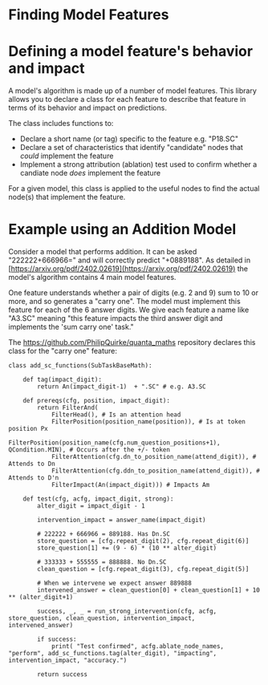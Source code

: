 # Finding Model Features

# Defining a model feature's behavior and impact  
A model's algorithm is made up of a number of model features.
This library allows you to declare a class for each feature to describe that feature in terms of its behavior and impact on predictions.

The class includes functions to:
- Declare a short name (or tag) specific to the feature e.g. "P18.SC"
- Declare a set of characteristics that identify "candidate" nodes that _could_ implement the feature   
- Implement a strong attribution (ablation) test used to confirm whether a candiate node _does_ implement the feature   

For a given model, this class is applied to the useful nodes to find the actual node(s) that implement the feature.

# Example using an Addition Model
Consider a model that performs addition. It can be asked "222222+666966=" and will correctly predict "+0889188".
As detailed in [https://arxiv.org/pdf/2402.02619](https://arxiv.org/pdf/2402.02619) the model's algorithm contains 4 main model features. 

One feature understands whether a pair of digits (e.g. 2 and 9) sum to 10 or more, and so generates a "carry one".
The model must implement this feature for each of the 6 answer digits. We give each feature a name like "A3.SC" 
meaning "this feature impacts the third answer digit and implements the 'sum carry one' task."  

The https://github.com/PhilipQuirke/quanta_maths repository declares this class for the "carry one" feature: 
```
class add_sc_functions(SubTaskBaseMath):
    
    def tag(impact_digit):
        return An(impact_digit-1)  + ".SC" # e.g. A3.SC

    def prereqs(cfg, position, impact_digit):
        return FilterAnd(
            FilterHead(), # Is an attention head
            FilterPosition(position_name(position)), # Is at token position Px
            FilterPosition(position_name(cfg.num_question_positions+1), QCondition.MIN), # Occurs after the +/- token
            FilterAttention(cfg.dn_to_position_name(attend_digit)), # Attends to Dn
            FilterAttention(cfg.ddn_to_position_name(attend_digit)), # Attends to D'n
            FilterImpact(An(impact_digit))) # Impacts Am
            
    def test(cfg, acfg, impact_digit, strong):
        alter_digit = impact_digit - 1

        intervention_impact = answer_name(impact_digit)

        # 222222 + 666966 = 889188. Has Dn.SC
        store_question = [cfg.repeat_digit(2), cfg.repeat_digit(6)]
        store_question[1] += (9 - 6) * (10 ** alter_digit)

        # 333333 + 555555 = 888888. No Dn.SC
        clean_question = [cfg.repeat_digit(3), cfg.repeat_digit(5)]

        # When we intervene we expect answer 889888
        intervened_answer = clean_question[0] + clean_question[1] + 10 ** (alter_digit+1)

        success, _, _ = run_strong_intervention(cfg, acfg, store_question, clean_question, intervention_impact, intervened_answer)

        if success:
            print( "Test confirmed", acfg.ablate_node_names, "perform", add_sc_functions.tag(alter_digit), "impacting", intervention_impact, "accuracy.")

        return success
```
